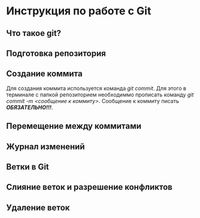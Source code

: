 # Инструкция по работе с Git

## Что такое git?

## Подготовка репозитория

## Создание коммита
Для создания коммита используется команда *git commit*. Для этого в терминале с папкой репозиторием необходиммо прописать команду *git commit -m <сообщение к коммиту>*. Сообщение к коммиту писать ***ОБЯЗАТЕЛЬНО!!!***.

## Перемещение между коммитами

## Журнал изменений

## Ветки в Git

## Слияние веток и разрешение конфликтов

## Удаление веток